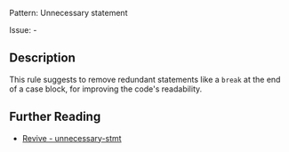 Pattern: Unnecessary statement

Issue: -

## Description

This rule suggests to remove redundant statements like a `break` at the end of a case block, for improving the code's readability.

## Further Reading

* [Revive - unnecessary-stmt](https://revive.run/r#unnecessary-stmt)